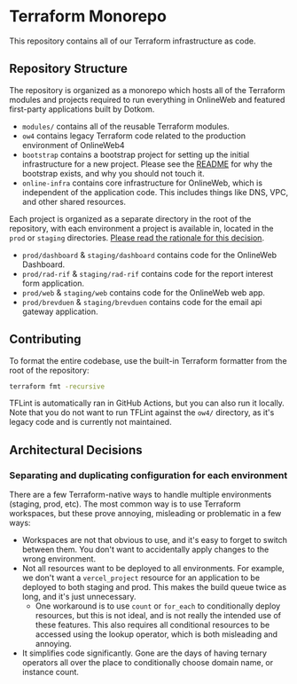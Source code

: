 # Terraform Monorepo

This repository contains all of our Terraform infrastructure as code.

## Repository Structure

The repository is organized as a monorepo which hosts all of the Terraform modules and projects required to run
everything in OnlineWeb and featured first-party applications built by Dotkom.

- `modules/` contains all of the reusable Terraform modules.
- `ow4` contains legacy Terraform code related to the production environment of OnlineWeb4
- `bootstrap` contains a bootstrap project for setting up the initial infrastructure for a new project. Please see the
  [README](bootstrap/README.md) for why the bootstrap exists, and why you should not touch it.
- `online-infra` contains core infrastructure for OnlineWeb, which is independent of the application code. This includes
  things like DNS, VPC, and other shared resources.

Each project is organized as a separate directory in the root of the repository, with each environment a project is
available in, located in the `prod` or `staging` directories.
[Please read the rationale for this decision](#separating-and-duplicating-configuration-for-each-environment).

- `prod/dashboard` & `staging/dashboard` contains code for the OnlineWeb Dashboard.
- `prod/rad-rif` & `staging/rad-rif` contains code for the report interest form application.
- `prod/web` & `staging/web` contains code for the OnlineWeb web app.
- `prod/brevduen` & `staging/brevduen` contains code for the email api gateway application.

## Contributing

To format the entire codebase, use the built-in Terraform formatter from the root of the repository:

```bash
terraform fmt -recursive
```

TFLint is automatically ran in GitHub Actions, but you can also run it locally. Note that you do not want to run TFLint
against the `ow4/` directory, as it's legacy code and is currently not maintained.

## Architectural Decisions

### Separating and duplicating configuration for each environment

There are a few Terraform-native ways to handle multiple environments (staging, prod, etc). The most common way is to
use Terraform workspaces, but these prove annoying, misleading or problematic in a few ways:

- Workspaces are not that obvious to use, and it's easy to forget to switch between them. You don't want to accidentally
  apply changes to the wrong environment.
- Not all resources want to be deployed to all environments. For example, we don't want a `vercel_project` resource for
  an application to be deployed to both staging and prod. This makes the build queue twice as long, and it's just
  unnecessary.
    - One workaround is to use `count` or `for_each` to conditionally deploy resources, but this is not ideal, and is
      not really the intended use of these features. This also requires all conditional resources to be accessed using
      the lookup operator, which is both misleading and annoying.
- It simplifies code significantly. Gone are the days of having ternary operators all over the place to conditionally
  choose domain name, or instance count.
